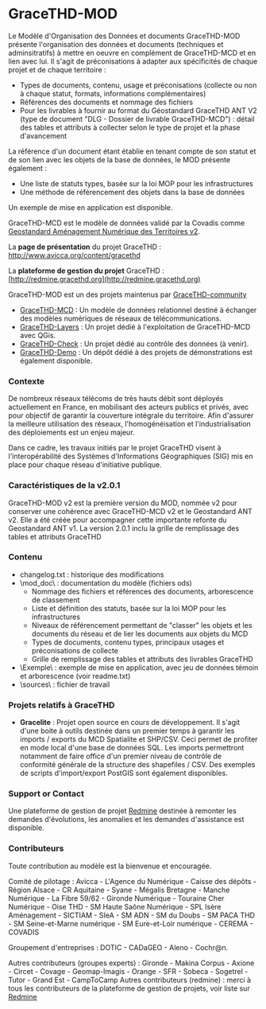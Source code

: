 # GraceTHD-MOD

Le Modèle d'Organisation des Données et documents GraceTHD-MOD présente l'organisation des données et documents (techniques et adminsitratifs) à mettre en oeuvre en complément de GraceTHD-MCD et en lien avec lui. Il s'agit de préconisations à adapter aux spécificités de chaque projet et de chaque territoire :

* Types de documents, contenu, usage et préconisations (collecte ou non à chaque statut, formats, informations complémentaires)
* Références des documents et nommage des fichiers
* Pour les livrables à fournir au format du Géostandard GraceTHD ANT V2 (type de document "DLG - Dossier de livrable GraceTHD-MCD") : détail des tables et attributs à collecter selon le type de projet et la phase d'avancement

La référence d'un document étant établie en tenant compte de son statut et de son lien avec les objets de la base de données, le MOD présente également :

* Une liste de statuts types, basée sur la loi MOP pour les infrastructures
* Une méthode de référencement des objets dans la base de données

Un exemple de mise en application est disponible.


GraceTHD-MCD est le modèle de données validé par la Covadis comme [Geostandard Aménagement Numérique des Territoires v2](http://www.geoinformations.developpement-durable.gouv.fr/standard-covadis-amenagement-numerique-des-a3300.html). 

La **page de présentation** du projet GraceTHD : http://www.avicca.org/content/gracethd

La **plateforme de gestion du projet** GraceTHD : [http://redmine.gracethd.org](http://redmine.gracethd.org)

GraceTHD-MOD est un des projets maintenus par [GraceTHD-community](https://github.com/GraceTHD-community)
* [GraceTHD-MCD](http://gracethd-community.github.io/GraceTHD-MCD/) : Un modèle de données relationnel destiné à échanger des modèles numériques de réseaux de télécommunications. 
* [GraceTHD-Layers](http://gracethd-community.github.io/GraceTHD-Layers/) : Un projet dédié à l'exploitation de GraceTHD-MCD avec QGis.
* [GraceTHD-Check](http://gracethd-community.github.io/GraceTHD-Check/) : Un projet dédié au contrôle des données (à venir).
* [GraceTHD-Demo](http://gracethd-community.github.io/GraceTHD-Demo/) : Un dépôt dédié à des projets de démonstrations est également disponible. 

### Contexte
De nombreux réseaux télécoms de très hauts débit sont déployés actuellement en France, en mobilisant des acteurs publics et privés, avec pour objectif de garantir la couverture intégrale du territoire. Afin d'assurer la meilleure utilisation des réseaux, l'homogénéisation et l'industrialisation des déploiements est un enjeu majeur.

Dans ce cadre, les travaux initiés par le projet GraceTHD visent à l'interopérabilité des Systèmes d'Informations Géographiques (SIG) mis en place pour chaque réseau d'initiative publique.

### Caractéristiques de la v2.0.1
GraceTHD-MOD v2 est la première version du MOD, nommée v2 pour conserver une cohérence avec GraceTHD-MCD v2 et le Geostandard ANT v2. Elle a été créée pour accompagner cette importante refonte du Geostandard ANT v1.
La version 2.0.1 inclu la grille de remplissage des tables et attributs GraceTHD

### Contenu
* changelog.txt : historique des modifications
* \mod_doc\ : documentation du modèle (fichiers ods)
	* Nommage des fichiers et références des documents, arborescence de classement
	* Liste et définition des statuts, basée sur la loi MOP pour les infrastructures
	* Niveaux de référencement permettant de "classer" les objets et les documents du réseau et de lier les documents aux objets du MCD
	* Types de documents, contenu types, principaux usages et préconisations de collecte
	* Grille de remplissage des tables et attributs des livrables GraceTHD
* \Exemple\ : exemple de mise en application, avec jeu de données témoin et arborescence (voir readme.txt)
* \sources\ : fichier de travail


### Projets relatifs à GraceTHD
* **Gracelite** : 
Projet open source en cours de développement. Il s'agit d'une boite à outils destinée dans un premier temps à garantir les imports / exports du MCD Spatialite et SHP/CSV. Ceci permet de profiter en mode local d'une base de données SQL. Les imports permettront notamment de faire office d'un premier niveau de contrôle de conformité générale de la structure des shapefiles / CSV. Des exemples de scripts d'import/export PostGIS sont également disponibles. 


### Support or Contact
Une plateforme de gestion de projet [Redmine](http://redmine.gracethd.org) destinée à remonter les demandes d'évolutions, les anomalies et les demandes d'assistance est disponible. 

### Contributeurs

Toute contribution au modèle est la bienvenue et encouragée. 

Comité de pilotage : Avicca - L'Agence du Numérique - Caisse des dépôts - Région Alsace - CR Aquitaine - Syane - Mégalis Bretagne - Manche Numérique - La Fibre 59/62 - Gironde Numérique - Touraine Cher Numérique - Oise THD - SM Haute Saône Numérique - SPL Isère Aménagement - SICTIAM - SIeA - SM ADN - SM du Doubs - SM PACA THD - SM Seine-et-Marne numérique - SM Eure-et-Loir numérique - CEREMA - COVADIS

Groupement d'entreprises : DOTIC - CADaGEO - Aleno - Cochr@n.

Autres contributeurs (groupes experts) : Gironde - Makina Corpus - Axione - Circet - Covage - Geomap-Imagis - Orange - SFR - Sobeca - Sogetrel - Tutor - Grand Est - CampToCamp
Autres contributeurs (redmine) : merci à tous les contributeurs de la plateforme de gestion de projets, voir liste sur [Redmine](http://redmine.gracethd.org)
